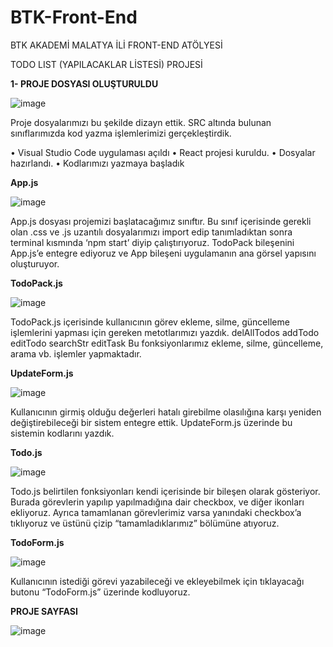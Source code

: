 # BTK-Front-End

																																						

BTK AKADEMİ 
MALATYA İLİ FRONT-END ATÖLYESİ

TODO LIST (YAPILACAKLAR LİSTESİ) PROJESİ

**1- PROJE DOSYASI OLUŞTURULDU**

![image](https://github.com/omeralpergunes/BTK-Front-End/assets/73720725/080f9a39-6d56-4f48-baa2-8fafe9aecc4c)

 		
Proje dosyalarımızı bu şekilde dizayn ettik. SRC altında bulunan sınıflarımızda kod yazma işlemlerimizi gerçekleştirdik.
	
•	Visual Studio Code uygulaması açıldı
•	React projesi kuruldu.
•	Dosyalar hazırlandı.
•	Kodlarımızı yazmaya başladık


**App.js**

![image](https://github.com/omeralpergunes/BTK-Front-End/assets/73720725/7afaccf4-5aeb-4554-8603-d4db4d947235)

App.js dosyası projemizi başlatacağımız sınıftır.
Bu sınıf içerisinde gerekli olan .css ve .js uzantılı dosyalarımızı import edip tanımladıktan sonra terminal kısmında 
‘npm start’ diyip çalıştırıyoruz.
TodoPack bileşenini App.js’e entegre ediyoruz ve App bileşeni uygulamanın ana görsel yapısını oluşturuyor.

**TodoPack.js**

![image](https://github.com/omeralpergunes/BTK-Front-End/assets/73720725/3689cea1-6a4a-4f95-9e8b-0255f0d4ba9b)

TodoPack.js içerisinde kullanıcının görev ekleme, silme, güncelleme işlemlerini yapması için gereken metotlarımızı yazdık. 
delAllTodos                addTodo
editTodo                      searchStr
editTask 
Bu fonksiyonlarımız ekleme, silme, güncelleme, arama vb. işlemler yapmaktadır.

**UpdateForm.js**

![image](https://github.com/omeralpergunes/BTK-Front-End/assets/73720725/2c95e7cf-964a-4a8b-ae8e-62c3d5d4686d)

Kullanıcının girmiş olduğu değerleri hatalı girebilme olasılığına karşı yeniden değiştirebileceği bir sistem entegre ettik. UpdateForm.js üzerinde bu sistemin kodlarını yazdık.

**Todo.js**

![image](https://github.com/omeralpergunes/BTK-Front-End/assets/73720725/3ef0d626-40d3-4881-b17b-9761aae9b2a6)

Todo.js belirtilen fonksiyonları kendi içerisinde bir bileşen olarak gösteriyor. Burada görevlerin yapılıp yapılmadığına dair checkbox, ve diğer ikonları ekliyoruz. Ayrıca tamamlanan görevlerimiz varsa yanındaki checkbox’a tıklıyoruz ve üstünü çizip “tamamladıklarımız” bölümüne atıyoruz.

**TodoForm.js**

![image](https://github.com/omeralpergunes/BTK-Front-End/assets/73720725/5441fe7d-acbd-4b74-90d9-e376f6b4242b)

Kullanıcının istediği görevi yazabileceği ve ekleyebilmek için tıklayacağı butonu “TodoForm.js” üzerinde kodluyoruz.

**PROJE SAYFASI**


![image](https://github.com/omeralpergunes/BTK-Front-End/assets/73720725/7c065a51-3c4f-42cb-b899-a17c1cecd0fd)

